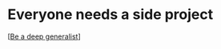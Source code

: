 # Everyone needs a side project

[[Be a deep generalist]]

[//begin]: # "Autogenerated link references for markdown compatibility"
[Be a deep generalist]: be-a-deep-generalist "Be a Deep Generalist"
[//end]: # "Autogenerated link references"